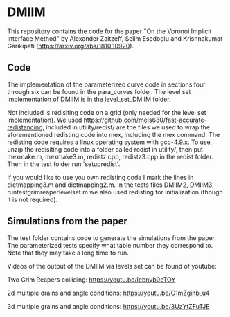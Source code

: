 # DMIIM
This repository contains the code for the paper "On the Voronoi Implicit Interface Method" by Alexander Zaitzeff, Selim Esedoglu and Krishnakumar Garikipati (https://arxiv.org/abs/1810.10920).

## Code
The implementation of the parameterized curve code in sections four through six can be found in the para_curves folder.
The level set implementation of DMIIM is in the level_set_DMIIM folder. 

Not included is redisiting code on a grid (only needed for the level set implementation). We used https://github.com/mels630/fast-accurate-redistancing, included in utility/redist/ are the files we used to wrap the aforementioned redisting code into mex, including the mex command. The redisting code requires a linux operating system with gcc-4.9.x. To use, unzip the redisiting code into a folder called redist in utility/, then put mexmake.m, mexmake3.m, redistz.cpp, redistz3.cpp in the redist folder. Then in the test folder run 'setupredist'.

If you would like to use you own redisting code I mark the lines in dictmapping3.m and dictmapping2.m. In the tests files DMIIM2, DMIIM3, runtestgrimreaperlevelset.m we also used redisting for initialization (though it is not required).

## Simulations from the paper  
The test folder contains code to generate the simulations from the paper. The parameterized tests specify what table number they correspond to. Note that they may take a long time to run.

Videos of the output of the DMIIM via levels set can be found of youtube:

Two Grim Reapers colliding: https://youtu.be/Iebnyb0eTOY

2d multiple drains and angle conditions: https://youtu.be/C1mZginb_u4

3d multiple grains and angle conditions: https://youtu.be/3UzYtZFuTJE

